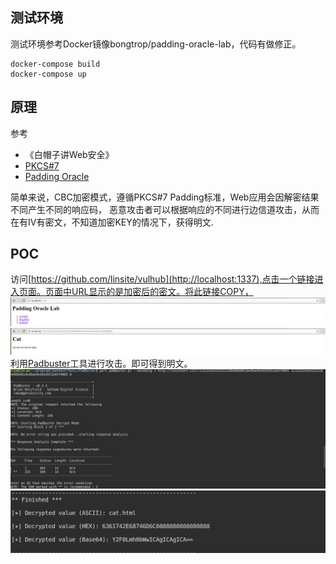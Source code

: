 ## 测试环境
测试环境参考Docker镜像bongtrop/padding-oracle-lab，代码有做修正。
```
docker-compose build
docker-compose up
```

## 原理
参考
- 《白帽子讲Web安全》
- [PKCS#7](https://www.di-mgt.com.au/cryptopad.html#PKCS5)
- [Padding Oracle](http://www.freebuf.com/articles/web/15504.html)

简单来说，CBC加密模式，遵循PKCS#7 Padding标准，Web应用会因解密结果不同产生不同的响应码，
恶意攻击者可以根据响应的不同进行边信道攻击，从而在有IV有密文，不知道加密KEY的情况下，获得明文.

## POC
访问[https://github.com/linsite/vulhub](http://localhost:1337),点击一个链接进入页面。页面中URL显示的是加密后的密文。将此链接COPY，
![](img/1.png)
![](img/2.png)
利用[Padbuster](https://github.com/GDSSecurity/PadBuster)工具进行攻击。即可得到明文。
![](img/3.png)
![](img/4.png)

